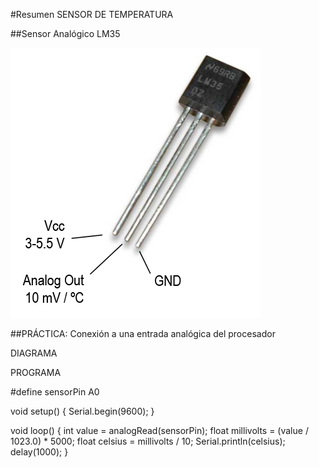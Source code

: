 #Resumen SENSOR DE TEMPERATURA

##Sensor Analógico LM35

![LM35](./LM35.png)

##PRÁCTICA: Conexión a una entrada analógica del procesador

DIAGRAMA

PROGRAMA

#define sensorPin A0
 
void setup()
{
  Serial.begin(9600);
}
 
void loop()
{
  int value = analogRead(sensorPin);
  float millivolts = (value / 1023.0) * 5000;
  float celsius = millivolts / 10; 
  Serial.println(celsius);
  delay(1000);
}
